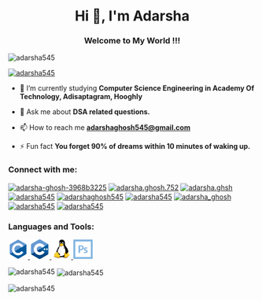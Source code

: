 <h1 align="center">Hi 👋, I'm Adarsha</h1>
<h3 align="center">Welcome to My World !!!</h3>

<p align="left"> <img src="https://komarev.com/ghpvc/?username=adarsha545&label=Profile%20views&color=0e75b6&style=flat" alt="adarsha545" /> </p>

<p align="left"> <a href="https://github.com/ryo-ma/github-profile-trophy"><img src="https://github-profile-trophy.vercel.app/?username=adarsha545" alt="adarsha545" /></a> </p>

- 🌱 I’m currently studying **Computer Science Engineering in Academy Of Technology, Adisaptagram, Hooghly**

- 💬 Ask me about **DSA related questions.**

- 📫 How to reach me **adarshaghosh545@gmail.com**

- ⚡ Fun fact **You forget 90% of dreams within 10 minutes of waking up.**

<h3 align="left">Connect with me:</h3>
<p align="left">
<a href="https://linkedin.com/in/adarsha-ghosh-3968b3225" target="blank"><img align="center" src="https://raw.githubusercontent.com/rahuldkjain/github-profile-readme-generator/master/src/images/icons/Social/linked-in-alt.svg" alt="adarsha-ghosh-3968b3225" height="30" width="40" /></a>
<a href="https://fb.com/adarsha.ghosh.752" target="blank"><img align="center" src="https://raw.githubusercontent.com/rahuldkjain/github-profile-readme-generator/master/src/images/icons/Social/facebook.svg" alt="adarsha.ghosh.752" height="30" width="40" /></a>
<a href="https://instagram.com/adarsha.ghsh" target="blank"><img align="center" src="https://raw.githubusercontent.com/rahuldkjain/github-profile-readme-generator/master/src/images/icons/Social/instagram.svg" alt="adarsha.ghsh" height="30" width="40" /></a>
<a href="https://www.codechef.com/users/adarsha545" target="blank"><img align="center" src="https://cdn.jsdelivr.net/npm/simple-icons@3.1.0/icons/codechef.svg" alt="adarsha545" height="30" width="40" /></a>
<a href="https://www.hackerrank.com/adarshaghosh545" target="blank"><img align="center" src="https://raw.githubusercontent.com/rahuldkjain/github-profile-readme-generator/master/src/images/icons/Social/hackerrank.svg" alt="adarshaghosh545" height="30" width="40" /></a>
<a href="https://codeforces.com/profile/adarsha545" target="blank"><img align="center" src="https://raw.githubusercontent.com/rahuldkjain/github-profile-readme-generator/master/src/images/icons/Social/codeforces.svg" alt="adarsha545" height="30" width="40" /></a>
<a href="https://www.leetcode.com/adarsha_ghosh" target="blank"><img align="center" src="https://raw.githubusercontent.com/rahuldkjain/github-profile-readme-generator/master/src/images/icons/Social/leet-code.svg" alt="adarsha_ghosh" height="30" width="40" /></a>
<a href="https://www.hackerearth.com/adarsha545" target="blank"><img align="center" src="https://raw.githubusercontent.com/rahuldkjain/github-profile-readme-generator/master/src/images/icons/Social/hackerearth.svg" alt="adarsha545" height="30" width="40" /></a>
<a href="https://auth.geeksforgeeks.org/user/adarsha545" target="blank"><img align="center" src="https://raw.githubusercontent.com/rahuldkjain/github-profile-readme-generator/master/src/images/icons/Social/geeks-for-geeks.svg" alt="adarsha545" height="30" width="40" /></a>
</p>

<h3 align="left">Languages and Tools:</h3>
<p align="left"> <a href="https://www.cprogramming.com/" target="_blank" rel="noreferrer"> <img src="https://raw.githubusercontent.com/devicons/devicon/master/icons/c/c-original.svg" alt="c" width="40" height="40"/> </a> <a href="https://www.w3schools.com/cpp/" target="_blank" rel="noreferrer"> <img src="https://raw.githubusercontent.com/devicons/devicon/master/icons/cplusplus/cplusplus-original.svg" alt="cplusplus" width="40" height="40"/> </a> <a href="https://www.linux.org/" target="_blank" rel="noreferrer"> <img src="https://raw.githubusercontent.com/devicons/devicon/master/icons/linux/linux-original.svg" alt="linux" width="40" height="40"/> </a> <a href="https://www.photoshop.com/en" target="_blank" rel="noreferrer"> <img src="https://raw.githubusercontent.com/devicons/devicon/master/icons/photoshop/photoshop-line.svg" alt="photoshop" width="40" height="40"/> </a> </p>

<p><img align="left" src="https://github-readme-stats.vercel.app/api/top-langs?username=adarsha545&show_icons=true&locale=en&layout=compact" alt="adarsha545" /></p>

<p>&nbsp;<img align="center" src="https://github-readme-stats.vercel.app/api?username=adarsha545&show_icons=true&locale=en" alt="adarsha545" /></p>

<p><img align="center" src="https://github-readme-streak-stats.herokuapp.com/?user=adarsha545&" alt="adarsha545" /></p>
